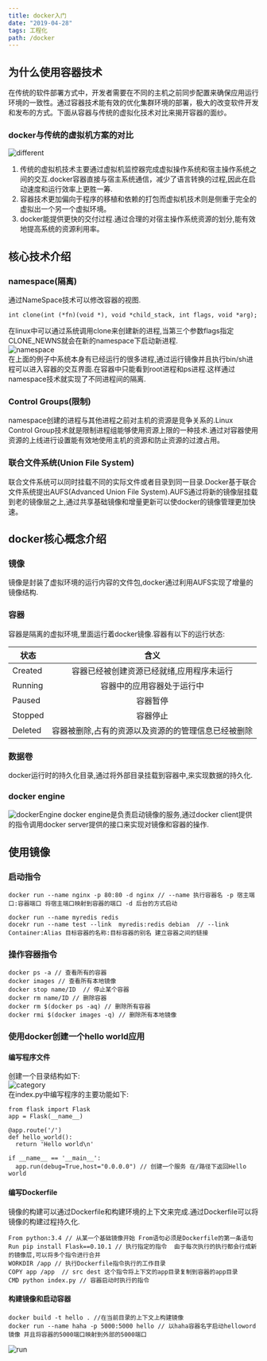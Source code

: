 ```yaml
---
title: docker入门
date: "2019-04-28"
tags: 工程化
path: /docker
---
```

## 为什么使用容器技术
  在传统的软件部署方式中，开发者需要在不同的主机之前同步配置来确保应用运行环境的一致性。通过容器技术能有效的优化集群环境的部署，极大的改变软件开发和发布的方式。下面从容器与传统的虚拟化技术对比来揭开容器的面纱。
### docker与传统的虚拟机方案的对比  
  ![different](./frontendtoolstatic/docker/different.png)  

  1. 传统的虚拟机技术主要通过虚拟机监控器完成虚拟操作系统和宿主操作系统之间的交互.docker容器直接与宿主系统通信，减少了语言转换的过程,因此在启动速度和运行效率上更胜一筹.
  2. 容器技术更加偏向于程序的移植和依赖的打包而虚拟机技术则是侧重于完全的虚拟出一个另一个虚拟环境。 
  3. docker能提供更快的交付过程.通过合理的对宿主操作系统资源的划分,能有效地提高系统的资源利用率。  

## 核心技术介绍
### namespace(隔离)
通过NameSpace技术可以修改容器的视图.

    int clone(int (*fn)(void *), void *child_stack, int flags, void *arg);

在linux中可以通过系统调用clone来创建新的进程,当第三个参数flags指定CLONE_NEWNS就会在新的namespace下启动新进程.  
![namespace](./frontendtoolstatic/docker/namespace.png)  
在上面的例子中系统本身有已经运行的很多进程,通过运行镜像并且执行bin/sh进程可以进入容器的交互界面.在容器中只能看到root进程和ps进程.这样通过namespace技术就实现了不同进程间的隔离.

### Control Groups(限制)
namespace创建的进程与其他进程之前对主机的资源是竞争关系的.Linux Control Group技术就是限制进程组能够使用资源上限的一种技术.通过对容器使用资源的上线进行设置能有效地使用主机的资源和防止资源的过渡占用。

### 联合文件系统(Union File System)
联合文件系统可以同时挂载不同的实际文件或者目录到同一目录.Docker基于联合文件系统提出AUFS(Advanced Union File System).AUFS通过将新的镜像层挂载到老的镜像层之上,通过共享基础镜像和增量更新可以使docker的镜像管理更加快速。
## docker核心概念介绍
### 镜像
镜像是封装了虚拟环境的运行内容的文件包,docker通过利用AUFS实现了增量的镜像结构.
### 容器
容器是隔离的虚拟环境,里面运行着docker镜像.容器有以下的运行状态:  

| 状态 | 含义 |
| - | :-: |
| Created | 容器已经被创建资源已经就绪,应用程序未运行 |
| Running | 容器中的应用容器处于运行中 |
| Paused  | 容器暂停 |
| Stopped | 容器停止 |
| Deleted | 容器被删除,占有的资源以及资源的的管理信息已经被删除|
### 数据卷 
docker运行时的持久化目录,通过将外部目录挂载到容器中,来实现数据的持久化.

### docker engine
![dockerEngine](./frontendtoolstatic/docker/dockerEngine.png)
docker engine是负责启动镜像的服务,通过docker client提供的指令调用docker server提供的接口来实现对镜像和容器的操作.

## 使用镜像

### 启动指令

    docker run --name nginx -p 80:80 -d nginx // --name 执行容器名 -p 宿主端口:容器端口 将宿主端口映射到容器的端口 -d 后台的方式启动 

    docker run --name myredis redis
    docekr run --name test --link  myredis:redis debian  // --link Container:Alias 目标容器的名称:目标容器的别名 建立容器之间的链接

### 操作容器指令

    docker ps -a // 查看所有的容器  
    docker images // 查看所有本地镜像 
    docker stop name/ID  // 停止某个容器 
    docker rm name/ID // 删除容器
    docker rm $(docker ps -aq) // 删除所有容器
    docker rmi $(docker images -q) // 删除所有本地镜像

### 使用docker创建一个hello world应用

#### 编写程序文件
创建一个目录结构如下:  
![category](./frontendtoolstatic/docker/category.png)  
在index.py中编写程序的主要功能如下:  

    from flask import Flask
    app = Flask(__name__)

    @app.route('/')
    def hello_world():
      return 'Hello world\n'

    if __name__ == '__main__':
      app.run(debug=True,host="0.0.0.0") // 创建一个服务 在/路径下返回Hello world

#### 编写Dockerfile
镜像的构建可以通过Dockerfile和构建环境的上下文来完成.通过Dockerfile可以将镜像的构建过程持久化.  
  
    From python:3.4 // 从某一个基础镜像开始 From语句必须是Dockerfile的第一条语句
    Run pip install Flask==0.10.1 // 执行指定的指令  由于每次执行的执行都会行成新的镜像层,可以将多个指令进行合并
    WORKDIR /app // 执行Dockerfile指令执行的工作目录
    COPY app /app  // src dest 这个指令将上下文的app目录复制到容器的app目录
    CMD python index.py // 容器启动时执行的指令

#### 构建镜像和启动容器

    docker build -t hello . //在当前目录的上下文上构建镜像
    docker run --name haha -p 5000:5000 hello // 以haha容器名字启动helloword镜像 并且将容器的5000端口映射到外部的5000端口

![run](./frontendtoolstatic/docker/run.png)



